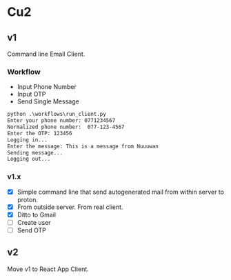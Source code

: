 # Cu2

## v1

Command line Email Client.

### Workflow

- Input Phone Number
- Input OTP
- Send Single Message

```txt
python .\workflows\run_client.py
Enter your phone number: 0771234567
Normalized phone number:  077-123-4567
Enter the OTP: 123456
Logging in...
Enter the message: This is a message from Nuuuwan
Sending message...
Logging out...
```

### v1.x

- [X] Simple command line that send autogenerated mail from within server to proton.
- [X] From outside server. From real client.
- [X] Ditto to Gmail
- [ ] Create user
- [ ] Send OTP

## v2

Move v1 to React App Client.
